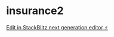 # insurance2

[Edit in StackBlitz next generation editor ⚡️](https://stackblitz.com/~/github.com/Jcruz1987/insurance2)